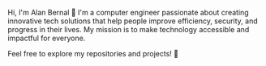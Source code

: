 Hi, I'm Alan Bernal 👋
I'm a computer engineer passionate about creating innovative tech solutions that help people improve efficiency, security, and progress in their lives. My mission is to make technology accessible and impactful for everyone.

Feel free to explore my repositories and projects! 🚀
<!---
AlanBytes/AlanBytes is a ✨ special ✨ repository because its `README.md` (this file) appears on your GitHub profile.
You can click the Preview link to take a look at your changes.
--->
